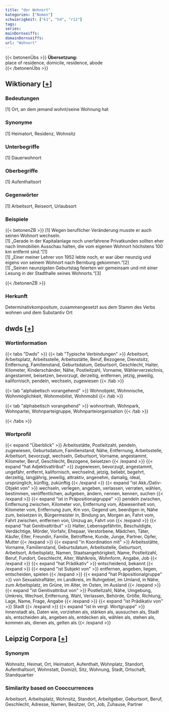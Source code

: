 ```yaml
---
title: "der Wohnort"
kategorien: ["Nomen"]
schwierigkeit: ["k1", "h4", "r12"]
tags:
series:
mainDornseiffs:
domainDornseiffs:
url: "Wohnort"
---
```


{{< betonenÜbs >}}
**Übersetzung:**  
place of residence, domicile, residence, abode  
{{< /betonenÜbs >}}

## Wiktionary [[+](https://de.wiktionary.org/wiki/Wohnort)]

### Bedeutungen
[1] Ort, an dem jemand wohnt/seine Wohnung hat  

### Synonyme
[1] Heimatort, Residenz, Wohnsitz  

### Unterbegriffe
[1] Dauerwohnort  

### Oberbegriffe
[1] Aufenthaltsort  

### Gegenwörter
[1] Arbeitsort, Reiseort, Urlaubsort  

### Beispiele
{{< betonenZB >}}
[1] Wegen beruflicher Veränderung musste er auch seinen Wohnort wechseln.  
[1] „Gerade in der Kapitalanlage noch unerfahrene Privatkunden sollten eher nach Immobilien Ausschau halten, die vom eigenen Wohnort höchstens 100 km entfernt sind.“[1]  
[1] „Einer meiner Lehrer von 1952 lebte noch, er war über neunzig und eigens von seinem Wohnort nach Bernburg gekommen.“[2]  
[1] „Seinen neunzigsten Geburtstag feierten wir gemeinsam und mit einer Lesung in der Stadthalle seines Wohnorts.“[3]  

{{< /betonenZB >}}
### Herkunft
Determinativkompositum, zusammengesetzt aus dem Stamm des Verbs wohnen und dem Substantiv Ort  



## dwds [[+](https://www.dwds.de/wb/Wohnort)]

### Wortinformation
{{< tabs "Dwds" >}}
{{< tab "Typische Verbindungen" >}}
Arbeitsort, Arbeitsplatz, Arbeitsstelle, Arbeitsstätte, Beruf, Bezogene, Dienstsitz, Entfernung, Familienstand, Geburtsdatum, Geburtsort, Geschlecht, Halter, Kilometer, Kinderschänder, Nähe, Postleitzahl, Vorname, Wählerverzeichnis, angestammt, beisetzen, bevorzugt, derzeitig, entfernen, jetzig, jeweilig, kalifornisch, pendeln, wechseln, zugewiesen
{{< /tab >}}

{{< tab "alphabetisch vorangehend" >}}
Wohnobjekt, Wohnnische, Wohnmöglichkeit, Wohnmobilist, Wohnmobil
{{< /tab >}}

{{< tab "alphabetisch vorangehend" >}}
wohnortnah, Wohnpark, Wohnpartei, Wohnparteigruppe, Wohnparteiorganisation
{{< /tab >}}

{{< /tabs >}}

### Wortprofil
{{< expand "Überblick" >}} Arbeitsstätte, Postleitzahl, pendeln, zugewiesen, Geburtsdatum, Familienstand, Nähe, Entfernung, Arbeitsstelle, Arbeitsort, bevorzugt, wechseln, Geburtsort, Vorname, angestammt, Kilometer, Beruf, Geschlecht, Bezogene, beisetzen {{< /expand >}}
{{< expand "hat Adjektivattribut" >}} zugewiesen, bevorzugt, angestammt, ungefähr, entfernt, kalifornisch, wechselnd, jetzig, beliebt, begehrt, derzeitig, langjährig, jeweilig, attraktiv, angenehm, damalig, ideal, ursprünglich, künftig, zukünftig {{< /expand >}}
{{< expand "ist Akk./Dativ-Objekt von" >}} wechseln, verlegen, angeben, verlassen, verraten, wählen, bestimmen, veröffentlichen, aufgeben, ändern, nennen, kennen, suchen {{< /expand >}}
{{< expand "ist in Präpositionalgruppe" >}} pendeln zwischen, Entfernung zwischen, Kilometer von, Entfernung vom, Abwesenheit von, Kilometer vom, Entfernung zum, Km von, Gegend um, beerdigen in, Nähe zum, beisetzen in, Bürgermeister in, Bindung an, Morgen an, Fahrt vom, Fahrt zwischen, entfernen von, Umzug an, Fahrt von {{< /expand >}}
{{< expand "hat Genitivattribut" >}} Halter, Lebensgefährtin, Beschuldigte, Verdächtige, Mörder, Vorfahr, Ehepaar, Verstorbene, Mädchen, Täter, Käufer, Elter, Freundin, Familie, Betroffene, Kunde, Junge, Partner, Opfer, Mutter {{< /expand >}}
{{< expand "in Koordination mit" >}} Arbeitsstätte, Vorname, Familienstand, Geburtsdatum, Arbeitsstelle, Geburtsort, Arbeitsort, Arbeitsplatz, Namen, Staatsangehörigkeit, Name, Postleitzahl, Beruf, Fundort, Geschlecht, Alter, Wahlkreis, Wohnform, Angabe, Job {{< /expand >}}
{{< expand "hat Prädikativ" >}} entscheidend, bekannt {{< /expand >}}
{{< expand "ist Subjekt von" >}} entfernen, angeben, liegen, entscheiden, spielen {{< /expand >}}
{{< expand "hat Präpositionalgruppe" >}} von Sexualstraftäter, im Landkreis, im Ruhrgebiet, im Umland, in Nähe, zum Arbeitsplatz, im Grüne, im Alter, im Osten, im Ausland {{< /expand >}}
{{< expand "ist Genitivattribut von" >}} Postleitzahl, Nähe, Umgebung, Umkreis, Wechsel, Entfernung, Wahl, Verlassen, Behörde, Größe, Richtung, Lage, Name, Frage, Angabe {{< /expand >}}
{{< expand "ist Prädikativ von" >}} Stadt {{< /expand >}}
{{< expand "ist in vergl. Wortgruppe" >}} Innenstadt als, Daten wie, vorziehen als, stärken als, aussuchen als, Stadt als, entscheiden als, angeben als, entdecken als, wählen als, stehen als, kommen als, dienen als, gelten als {{< /expand >}}

## Leipzig Corpora [[+](https://corpora.uni-leipzig.de/en/res?word=Wohnort&corpusId=deu_newscrawl-public_2018)]


### Synonym
Wohnsitz, Heimat, Ort, Heimatort, Aufenthalt, Wohnplatz, Standort, Aufenthaltsort, Wohnstatt, Domizil, Sitz, Wohnung, Stadt, Ortschaft, Standquartier


### Similarity based on Cooccurrences
Arbeitsort, Arbeitsplatz, Wohnsitz, Standort, Arbeitgeber, Geburtsort, Beruf, Geschlecht, Adresse, Namen, Besitzer, Ort, Job, Zuhause, Partner

